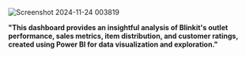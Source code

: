 ![Screenshot 2024-11-24 003819](https://github.com/user-attachments/assets/ee367ef1-cbfc-4dd1-91ca-5644d6bed117)


**"This dashboard provides an insightful analysis of Blinkit's outlet performance, sales metrics, item distribution, and customer ratings, created using Power BI for data visualization and exploration."**





